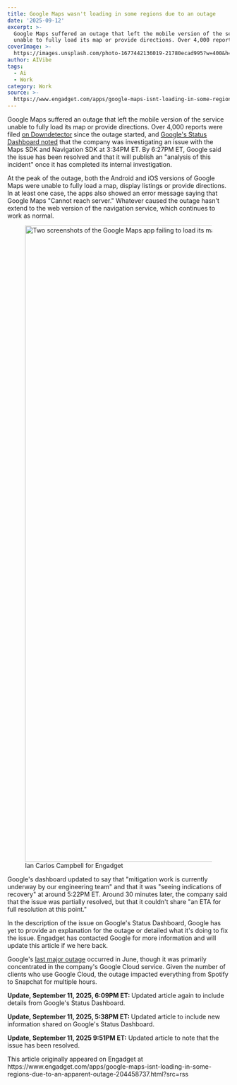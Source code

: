 ```yaml
---
title: Google Maps wasn't loading in some regions due to an outage
date: '2025-09-12'
excerpt: >-
  Google Maps suffered an outage that left the mobile version of the service
  unable to fully load its map or provide directions. Over 4,000 reports were...
coverImage: >-
  https://images.unsplash.com/photo-1677442136019-21780ecad995?w=400&h=200&fit=crop&auto=format
author: AIVibe
tags:
  - Ai
  - Work
category: Work
source: >-
  https://www.engadget.com/apps/google-maps-isnt-loading-in-some-regions-due-to-an-apparent-outage-204458737.html?src=rss
---
```

<p>Google Maps suffered an outage that left the mobile version of the service unable to fully load its map or provide directions. Over 4,000 reports were filed <a data-i13n="elm:context_link;elmt:doNotAffiliate;cpos:1;pos:1" class="no-affiliate-link" href="https://downdetector.com/status/google-maps/">on Downdetector</a> since the outage started, and <a data-i13n="elm:context_link;elmt:doNotAffiliate;cpos:2;pos:1" class="no-affiliate-link" href="https://status.cloud.google.com/maps-platform/incidents/vWxTa1akdG4FptNdRkk8">Google's Status Dashboard noted</a> that the company was investigating an issue with the Maps SDK and Navigation SDK at 3:34PM ET. By 6:27PM ET, Google said the issue has been resolved and that it will publish an "analysis of this incident" once it has completed its internal investigation.</p>
<p>At the peak of the outage, both the Android and iOS versions of Google Maps were unable to fully load a map, display listings or provide directions. In at least one case, the apps also showed an error message saying that Google Maps "Cannot reach server." Whatever caused the outage hasn't extend to the web version of the navigation service, which continues to work as normal.</p>
<span id="end-legacy-contents"></span><figure><img src="https://s.yimg.com/os/creatr-uploaded-images/2025-09/56d683a0-8f50-11f0-aff7-f17e405538b2" data-crop-orig-src="https://s.yimg.com/os/creatr-uploaded-images/2025-09/56d683a0-8f50-11f0-aff7-f17e405538b2" style="height:1440px;width:2560px;" alt="Two screenshots of the Google Maps app failing to load its map or connect to its server." data-uuid="b62b5436-3f35-3ce3-ada7-a7601bf77991"><figcaption></figcaption><div class="photo-credit">Ian Carlos Campbell for Engadget</div></figure>
<p>Google's dashboard updated to say that "mitigation work is currently underway by our engineering team" and that it was "seeing indications of recovery" at around 5:22PM ET. Around 30 minutes later, the company said that the issue was partially resolved, but that it couldn't share "an ETA for full resolution at this point."</p>
<p>In the description of the issue on Google's Status Dashboard, Google has yet to provide an explanation for the outage or detailed what it's doing to fix the issue. Engadget has contacted Google for more information and will update this article if we here back.</p>
<p>Google's <a data-i13n="elm:context_link;elmt:doNotAffiliate;cpos:3;pos:1" class="no-affiliate-link" href="https://www.engadget.com/big-tech/google-cloud-outages-spotify-discord-snapchat-and-more-were-down-for-hours-193156868.html">last major outage</a> occurred in June, though it was primarily concentrated in the company's Google Cloud service. Given the number of clients who use Google Cloud, the outage impacted everything from Spotify to Snapchat for multiple hours.</p>
<p><strong>Update, September 11, 2025, 6:09PM ET: </strong>Updated article again to include details from Google's Status Dashboard.</p>
<p><strong>Update, September 11, 2025, 5:38PM ET: </strong>Updated article to include new information shared on Google's Status Dashboard.</p>
<p><strong>Update, September 11, 2025 9:51PM ET:</strong> Updated article to note that the issue has been resolved.&nbsp;</p>This article originally appeared on Engadget at https://www.engadget.com/apps/google-maps-isnt-loading-in-some-regions-due-to-an-apparent-outage-204458737.html?src=rss
